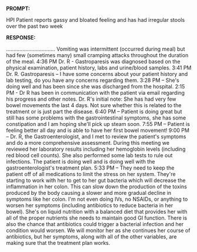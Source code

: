 **PROMPT:**

HPI Patient reports gassy and bloated feeling and has had irregular stools over the past two week 

**RESPONSE:**

 ................................. Vomiting was intermittent (occurred during meal) but had few (sometimes many) small cramping attacks throughout the duration of the meal.  4:36 PM  Dr. R - Gastroparesis was diagnosed based on the physical examination, patient history, labs and urine/blood samples.  3:41 PM  Dr. R. Gastroparesis – I have some concerns about your patient history and lab testing, do you have any concerns regarding them.  3:28 PM – She's doing well and has been since she was discharged from the hospital.  2:15 PM - Dr R has been in communication with the patient via email regarding his progress and other notes.   Dr. R's initial note:  She has had very few bowel movements the last 4 days. Not sure whether this is related to the treatment or is just part the disease.  6:40 PM – Patient is doing great but still has some problems with the gastrointestinal symptoms, she has some constipation and I am hoping she'll pick up steam soon.  7:55 PM – Patient is feeling better all day and is able to have her first bowel movement!  9:00 PM – Dr. R, the Gastroenterologist, and I met to review the patient's symptoms and do a more comprehensive assessment. During this meeting we reviewed her laboratory results including her hemoglobin levels (including red blood cell counts). She also performed some lab tests to rule out infections. The patient is doing well and is doing well with the gastroenterologist's treatment plan.  5:33 PM – They need to keep the patient off of all medications to limit the stress on her system. They're starting to work with her to get to her gut bacteria which will decrease the inflammation in her colon. This can slow down the production of the toxins produced by the body causing a slower and more gradual decline in symptoms like her colon.  I'm not even doing IVs, no NSAIDs, or anything to worsen her symptoms (including antibiotics to reduce bacteria in her bowel). She's on liquid nutrition with a balanced diet that provides her with all of the proper nutrients she needs to maintain good GI function. There is also the chance that antibiotics could trigger a bacterial infection and her condition would worsen. We will monitor her as she continues her course of antibiotics, but her symptoms, along with all of the other variables, are making sure that the treatment plan works.   